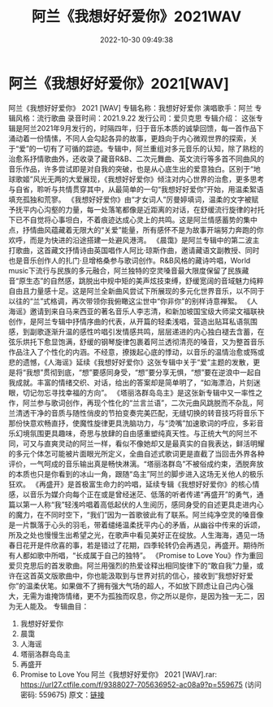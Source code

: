 ﻿---
title: 阿兰《我想好好爱你》2021WAV
date: 2022-10-30 09:49:38
categories: WAV车载音乐、镜像
tags: 华语中文
---
# 阿兰《我想好好爱你》2021[WAV]

阿兰《我想好好爱你》 2021 [WAV]
专辑名称：我想好好爱你
演唱歌手：阿兰
专辑风格：流行歌曲
录音时间：2021.9.22
发行公司：爱贝克思
专辑介绍：
这张专辑是阿兰2021年9月发行的，时隔四年，归于音乐本质的诚挚回馈，每一首作品下涌动着一份情愫，不同人会勾起各异的故事，更趋向于内心微观世界的探索，关于“爱”的一切有了可循的踪迹。专辑中，阿兰重组对多元音乐的认知，除了熟稔的治愈系抒情歌曲外，还收录了藏音R&B、二次元舞曲、英文流行等多首不同曲风的音乐作品，许多尝试即是对自我的突破，也是从心底生出的爱意独白。区别于“地球歌姬”风光无两的大爱展现，《我想好好爱你》倾注对内心世界的治愈，更多思考与自省，聆听与共情贯穿其中，从最简单的一句“我想好好爱你”开始，用温柔絮语填充孤独和荒寥。
《我想好好爱你》由“才女词人”厉曼婷填词，温柔的文字被赋予抚平内心沟壑的力量，每一处落笔都像是近距离的对话，在舒缓流行旋律的衬托下已不自觉将心事坦白，不着痕迹达成心灵上的共鸣。这是阿兰情感蓄势的集中点，抒情曲风蕴藏着无限大的“关爱”能量，所有感怀不是为故事开端努力奔跑的你欢呼，而是为快进的沿途搭建一处避风港湾。
《晨霭》是阿兰专辑中的第二波主打歌曲，这首藏文抒情诗由英国唱作人阿比·琼斯作曲，邀请藏语文副教授、同时也是音乐创作人的扎门·旦增格桑参与歌词创作。R&B风格的藏诗吟唱，World
music下流行与民族的多元融合，阿兰独特的空灵嗓音最大限度保留了民族藏音“原生态”的自然感，跳脱出中规中矩的美声炫技束缚，舒缓宽阔的音域魅力纯粹自由且力量感十足。这是阿兰全新曲风尝试下所展现的多元化世界音乐，以不同于以往的“兰”式格调，再次带领你我俯瞰这尘世中“你非你”的别样诗意禅絮。
《人海谣》邀请到来自马来西亚的著名音乐人李志清，和新加坡国宝级大师梁文福联袂创作，是阿兰专辑中抒情序曲的代表，从开篇的轻柔浅唱，营造出贴耳私语氛围感，到副歌逐渐升温的感性吟唱引发情感共鸣，层层递进的内心独白褪去含蓄，在弦乐烘托下愈显饱满，舒缓的钢琴旋律包裹着阿兰透彻清亮的嗓音，又为整首音乐作品注入了个性化的内涵。不经意，撩拨起心底的悸动，以音乐的温情治愈或殇或悲的遗憾，《人海谣》延续《我想好好爱你》这张专辑中关于“爱”主题的发散，更是将“我想”贯彻到底，“想”要感同身受，“想”要分享无惧，“想”要在逆浪中一起自我成就。丰富的情绪交织、对话，给出的答案却是简单明了，“如海漂泊，片刻迷眼，切记勿忘寻找幸福的方向”。
《塔丽洛群岛岛主》是这张新专辑中又一率性之作，阿兰参与歌词创作，再现个性化的“兰言兰语”，二次元曲风跳脱而不杂乱，阿兰清透干净的音质与随性俏皮的节拍变奏完美匹配，无缝切换的转音技巧将音乐下那份快意欢畅直抒，使魔性旋律更具洗脑功力，与“烫嘴”加速歌词的呼应，多彩音乐幻境氛围更具趣味，奇思与放肆的自由感重塑纯真天性。与正统大气的阿兰不同，可又与直爽灵动的阿兰一样，看似不像她却又是最真实的自我表达，鲜活明耀的多元个体怎可能被片面眼光所定义，全曲自述式歌词更是直截了当回击外界各种评价，一气呵成的音乐输出真是畅快淋漓。“塔丽洛群岛”不被俗成约束，洒脱奔放的本质也只是你看到的冰山一角，跟随“岛主”阿兰的脚步进入这场无关他人的极乐狂欢。
《再盛开》是首极富生命力的吟唱，延续专辑《我想好好爱你》的核心情感，以音乐为媒介向每个正在或是曾经迷茫、低落的听者传递“再盛开”的勇气，通篇以第一人称“我”轻浅吟唱着高低起伏的人生阅历，感同身受的自述更具走进内心的魔力，在不同时空下，“我们”因为一首歌彼此有了联系。阿兰纯净空灵的嗓音像是一片飘落于心头的羽毛，带着缱绻温柔抚平内心的矛盾，从幽谷中传来的诉颂，所及之处也慢慢生出希望之光，在歌声中看见美好正在绽放。人生海海，遇见一场春日花开是件欣喜的事，若是错过了花期，四季轮转仍会再遇见，再盛开。期待所有人都如歌中所唱，“长成属于自己的独特”。
《Promise to Love
You》作为重回爱贝克思后的首发歌曲。阿兰用强烈的热爱诠释出相同旋律下的“敢自我”力量，或许在这首英文版歌曲中，你也能汲取到与世界对抗的信心，接收到“我想好好爱你”的温柔伏笔。如果做不了拥有强大气场的超人，不如放下顾虑让自己内心强大，无需为谁掩饰情绪，更不为孤独而叹息，你之所以是你，是因为独一无二，因为无人能及。
专辑曲目：
01. 我想好好爱你
02. 晨霭
03. 人海谣
04. 塔丽洛群岛岛主
05. 再盛开
06. Promise to Love You
阿兰《我想好好爱你》 2021 [WAV].rar: https://url27.ctfile.com/f/9388027-705636952-ac08a9?p=559675
(访问密码: 559675)
原文：[链接](https://blog.sina.com.cn/s/blog_1647c7e760103102e.html)